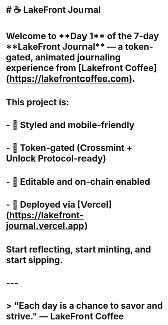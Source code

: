 # \# ☕ LakeFront Journal

# 

# Welcome to \*\*Day 1\*\* of the 7-day \*\*LakeFront Journal\*\* — a token-gated, animated journaling experience from \[Lakefront Coffee](https://lakefrontcoffee.com).

# 

# This project is:

# \- 🌊 Styled and mobile-friendly

# \- 🔐 Token-gated (Crossmint + Unlock Protocol-ready)

# \- 📝 Editable and on-chain enabled

# \- 🚀 Deployed via \[Vercel](https://lakefront-journal.vercel.app)

# 

# Start reflecting, start minting, and start sipping.

# 

# ---

# 

# > "Each day is a chance to savor and strive." — LakeFront Coffee



